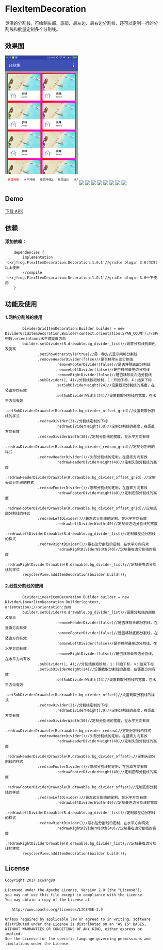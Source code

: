 # FlexItemDecoration
灵活的分割线，可绘制头部、底部、最左边、最右边分割线，还可以定制一行的分割线和批量定制多个分割线。

## 效果图

![](screenshot/Screenshot_1.png)		![](https://github.com/ckrgithub/FlexItemDecoration/blob/master/screenshot/Screenshot_2.png)		![](https://github.com/ckrgithub/FlexItemDecoration/blob/master/screenshot/Screenshot_3.png)		![](https://github.com/ckrgithub/FlexItemDecoration/blob/master/screenshot/Screenshot_4.png)		![](https://github.com/ckrgithub/FlexItemDecoration/blob/master/screenshot/Screenshot_5.png)		![](https://github.com/ckrgithub/FlexItemDecoration/blob/master/screenshot/Screenshot_6.png)		![](https://github.com/ckrgithub/FlexItemDecoration/blob/master/screenshot/Screenshot_7.png)		![](https://github.com/ckrgithub/FlexItemDecoration/blob/master/screenshot/Screenshot_8.png)		![](https://github.com/ckrgithub/FlexItemDecoration/blob/master/screenshot/Screenshot_9.png)

## Demo
[下载 APK](apk/app-debug.apk)

## 依赖
#### 添加依赖：
```
	dependencies {
		implementation 'ckrjfrog.FlexItemDecoration:Decoration:1.0.1'//gradle plugin 3.0(包含)以上使用
		//compile 'ckrjfrog.FlexItemDecoration:Decoration:1.0.1'//gradle plugin 3.0一下使用
	}
```

## 功能及使用
#### 1.网格分割线的使用
```
		DividerGridItemDecoration.Builder builder = new DividerGridItemDecoration.Builder(context,orientation,SPAN_COUNT);//SPAN_COUNT:列数,orientation:水平或竖直方向
		builder.setDivider(R.drawable.bg_divider_list)//设置分割线的颜色及宽高
		       .setShowOtherStyle(true)//另一种方式显示网格分割线
		       .removeHeaderDivider(false)//是否移除头部分割线
                       .removeFooterDivider(false)//是否移除底部分割线
                       .removeLeftDivider(false)//是否移除最左边分割线
                       .removeRightDivider(false)//是否移除最右边分割线
		       .subDivider(1, 4)//分割线截取绘制，1：开始下标，4：结束下标
                       .setSubDividerHeight(24)//设置截取分割线的高度，在竖直方向有效
                       .setSubDividerWidth(24)//设置截取分割线的宽度，在水平方向有效
                       .setSubDividerDrawable(R.drawable.bg_divider_offset_grid)//设置截取分割线的样式
		       .redrawDivider(2)//分割线定制的下标
                       .redrawDividerHeight(30)//定制分割线的高度，在竖直方向有效
		       .redrawDividerWidth(30)//定制分割线的宽度，在水平方向有效
                       .redrawDividerDrawable(R.drawable.bg_divider_redraw_grid)//定制分割线的样式
		       .redrawHeaderDivider()//头部分割线的定制，在竖直方向有效
                       .redrawHeaderDividerHeight(40)//定制头部分割线的高度
                       .redrawHeaderDividerDrawable(R.drawable.bg_divider_offset_grid);//定制头部分割线的样式
		       .redrawFooterDivider()//底部分割线的定制，在竖直方向有效
                       .redrawFooterDividerHeight(40)//定制底部分割线的高度
                       .redrawFooterDividerDrawable(R.drawable.bg_divider_offset_grid)//定制底部分割线的样式
		       .redrawLeftDivider()//最左边分割线的定制，在水平方向有效
                       .redrawLeftDividerWidth(40)//定制最左边分割线的宽度
                       .redrawLeftDividerDrawable(R.drawable.bg_divider_list)//定制最左边分割线的样式
		       .redrawRightDivider()//最右边分割线的定制，在水平方向有效
                       .redrawRightDividerWidth(40)//定制最右边分割线的宽度
                       .redrawRightDividerDrawable(R.drawable.bg_divider_list);//定制最右边分割线的样式
		recyclerView.addItemDecoration(builder.build());
```

#### 2.线性分割线的使用
```
		DividerLinearItemDecoration.Builder builder = new DividerLinearItemDecoration.Builder(context, orientation);//orientation:方向
		builder.setDivider(R.drawable.bg_divider_list)//设置分割线的颜色及宽高
                       .removeHeaderDivider(false)//是否移除头部分割线，在竖直方向有效
                       .removeFooterDivider(false)//是否移除底部分割线，在竖直方向有效
                       .removeLeftDivider(false)//是否移除最左边分割线，在水平方向有效
                       .removeRightDivider(false)//是否移除最右边分割线，在水平方向有效
		       .subDivider(1, 4);//分割线截取绘制，1：开始下标，4：结束下标
		       .setSubDividerHeight(24)//设置截取分割线的高度，在竖直方向有效
                       .setSubDividerWidth(24)//设置截取分割线的宽度，在水平方向有效
                       .setSubDividerDrawable(R.drawable.bg_divider_offset)//设置截取分割线的样式
		       .redrawDivider(2)//分割线定制的下标
                       .redrawDividerHeight(30)//定制分割线的高度，在竖直方向有效
		       .redrawDividerWidth(30)//定制分割线的宽度，在水平方向有效
                       .redrawDividerDrawable(R.drawable.bg_divider_redraw)//定制分割线的样式
		       .redrawHeaderDivider()//头部分割线的定制，在竖直方向有效
                       .redrawHeaderDividerHeight(40)//定制头部分割线的高度
                       .redrawHeaderDividerDrawable(R.drawable.bg_divider_offset);//定制头部分割线的样式
		       .redrawFooterDivider()//底部分割线的定制，在竖直方向有效
                       .redrawFooterDividerHeight(40)//定制底部分割线的高度
                       .redrawFooterDividerDrawable(R.drawable.bg_divider_offset)//定制底部分割线的样式
		       .redrawLeftDivider()//最左边分割线的定制，在水平方向有效
                       .redrawLeftDividerWidth(40)//定制最左边分割线的宽度
                       .redrawLeftDividerDrawable(R.drawable.bg_divider_list)//定制最左边分割线的样式
		       .redrawRightDivider()//最右边分割线的定制，在水平方向有效
                       .redrawRightDividerWidth(40)//定制最右边分割线的宽度
                       .redrawRightDividerDrawable(R.drawable.bg_divider_list);//定制最右边分割线的样式
		recyclerView.addItemDecoration(builder.build());
```

License
-------

    Copyright 2017 scwang90

    Licensed under the Apache License, Version 2.0 (the "License");
    you may not use this file except in compliance with the License.
    You may obtain a copy of the License at

       http://www.apache.org/licenses/LICENSE-2.0

    Unless required by applicable law or agreed to in writing, software
    distributed under the License is distributed on an "AS IS" BASIS,
    WITHOUT WARRANTIES OR CONDITIONS OF ANY KIND, either express or implied.
    See the License for the specific language governing permissions and
    limitations under the License.
